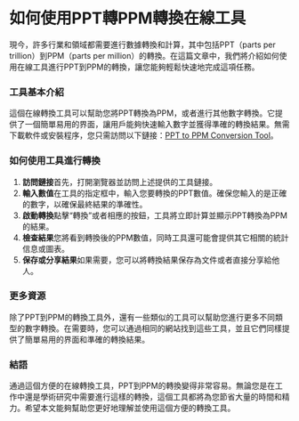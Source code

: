 如何使用PPT轉PPM轉換在線工具
=================

現今，許多行業和領域都需要進行數據轉換和計算，其中包括PPT（parts per trillion）到PPM（parts per million）的轉換。在這篇文章中，我們將介紹如何使用在線工具進行PPT到PPM的轉換，讓您能夠輕鬆快速地完成這項任務。

### 工具基本介紹

這個在線轉換工具可以幫助您將PPT轉換為PPM，或者進行其他數字轉換。它提供了一個簡單易用的界面，讓用戶能夠快速輸入數字並獲得準確的轉換結果。無需下載軟件或安裝程序，您只需訪問以下鏈接：[PPT to PPM Conversion Tool](https://www.onlinecalculatorsfree.com/zh-tw/convert/ppt-to-ppm.html)。

### 如何使用工具進行轉換

1. **訪問鏈接**首先，打開瀏覽器並訪問上述提供的工具鏈接。
2. **輸入數值**在工具的指定框中，輸入您要轉換的PPT數值。確保您輸入的是正確的數字，以確保最終結果的準確性。
3. **啟動轉換**點擊“轉換”或者相應的按鈕，工具將立即計算並顯示PPT轉換為PPM的結果。
4. **檢查結果**您將看到轉換後的PPM數值，同時工具還可能會提供其它相關的統計信息或圖表。
5. **保存或分享結果**如果需要，您可以將轉換結果保存為文件或者直接分享給他人。

### 更多資源

除了PPT到PPM的轉換工具外，還有一些類似的工具可以幫助您進行更多不同類型的數字轉換。在需要時，您可以通過相同的網站找到這些工具，並且它們同樣提供了簡單易用的界面和準確的轉換結果。

### 結語

通過這個方便的在線轉換工具，PPT到PPM的轉換變得非常容易。無論您是在工作中還是學術研究中需要進行這樣的轉換，這個工具都將為您節省大量的時間和精力。希望本文能夠幫助您更好地理解並使用這個方便的轉換工具。
